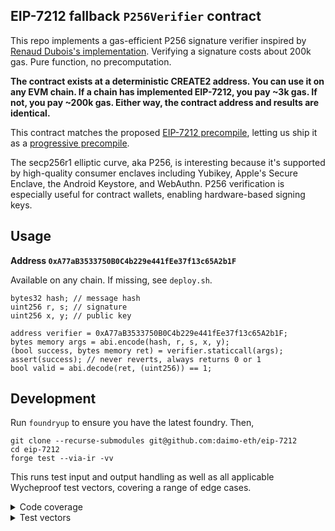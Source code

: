 ## EIP-7212 fallback `P256Verifier` contract

This repo implements a gas-efficient P256 signature verifier inspired by [Renaud Dubois's implementation](https://github.com/rdubois-crypto/FreshCryptoLib). Verifying a signature costs about 200k gas. Pure function, no precomputation.

**The contract exists at a deterministic CREATE2 address. You can use it on any EVM chain. If a chain has implemented EIP-7212, you pay ~3k gas. If not, you pay ~200k gas. Either way, the contract address and results are identical.**

This contract matches the proposed [EIP-7212 precompile](https://eips.ethereum.org/EIPS/eip-7212), letting us ship it as a [progressive precompile](https://ethereum-magicians.org/t/progressive-precompiles-via-create2-shadowing/).

The secp256r1 elliptic curve, aka P256, is interesting because it's supported by high-quality consumer enclaves including Yubikey, Apple's Secure Enclave, the Android Keystore, and WebAuthn. P256 verification is especially useful for contract wallets, enabling hardware-based signing keys.

## Usage

**Address `0xA77aB3533750B0C4b229e441fEe37f13c65A2b1F`**

Available on any chain. If missing, see `deploy.sh`.

```solidity
bytes32 hash; // message hash
uint256 r, s; // signature
uint256 x, y; // public key

address verifier = 0xA77aB3533750B0C4b229e441fEe37f13c65A2b1F;
bytes memory args = abi.encode(hash, r, s, x, y);
(bool success, bytes memory ret) = verifier.staticcall(args);
assert(success); // never reverts, always returns 0 or 1
bool valid = abi.decode(ret, (uint256)) == 1;
```

## Development

Run `foundryup` to ensure you have the latest foundry. Then,

```
git clone --recurse-submodules git@github.com:daimo-eth/eip-7212
cd eip-7212
forge test --via-ir -vv
```

This runs test input and output handling as well as all applicable Wycheproof
test vectors, covering a range of edge cases.

<details>
<summary>Code coverage</summary>
Install the recommended extension to view line-by-line test coverage.
To regenerate coverage:

```
forge coverage --via-ir --ir-minimum --report lcov
```

</details>

<details>
<summary>Test vectors</summary>

To regenerate test vectors:

```
cd test-vectors
npm i

# Download, extract, clean test vectors
# This regenerates ../test/vectors.jsonl
npm start

# Validate that all vectors work with SubtleCrypto
npm test

# Validate that all vectors also work with EIP-7212
# Test the fallback contract...
cd ..
forge test --via-ir -vv

# In future, execution spec and clients can test against the same clean vectors
```

</details>
